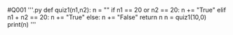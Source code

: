 #Q001
'''.py
def quiz1(n1,n2):
  n = ""
  if n1 == 20 or n2 == 20:
    n += "True"
  elif n1 + n2 == 20:
    n += "True"
  else:
    n += "False"
  return n
n = quiz1(10,0)
print(n)
'''

